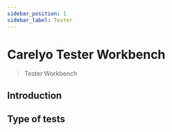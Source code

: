 ```yaml
---
sidebar_position: 1
sidebar_label: Tester
---
```

# Carelyo Tester Workbench

> Tester Workbench

## Introduction

## Type of tests